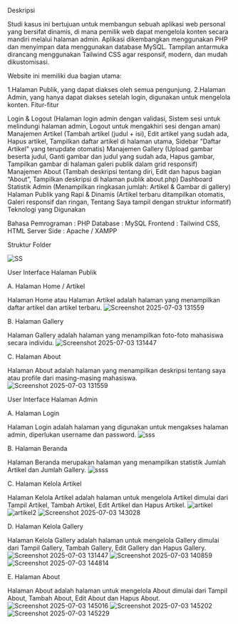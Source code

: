 Deskripsi

Studi kasus ini bertujuan untuk membangun sebuah aplikasi web personal yang bersifat dinamis, di mana pemilik web dapat mengelola konten secara mandiri melalui halaman admin. Aplikasi dikembangkan menggunakan PHP dan menyimpan data menggunakan database MySQL. Tampilan antarmuka dirancang menggunakan Tailwind CSS agar responsif, modern, dan mudah dikustomisasi.

Website ini memiliki dua bagian utama:

1.Halaman Publik, yang dapat diakses oleh semua pengunjung. 2.Halaman Admin, yang hanya dapat diakses setelah login, digunakan untuk mengelola konten. Fitur-fitur

Login & Logout (Halaman login admin dengan validasi, Sistem sesi untuk melindungi halaman admin, Logout untuk mengakhiri sesi dengan aman) Manajemen Artikel (Tambah artikel (judul + isi), Edit artikel yang sudah ada, Hapus artikel, Tampilkan daftar artikel di halaman utama, Sidebar "Daftar Artikel" yang terupdate otomatis) Manajemen Gallery (Upload gambar beserta judul, Ganti gambar dan judul yang sudah ada, Hapus gambar, Tampilkan gambar di halaman galeri publik dalam grid responsif) Manajemen About (Tambah deskripsi tentang diri, Edit dan hapus bagian “About”, Tampilkan deskripsi di halaman publik about.php) Dashboard Statistik Admin (Menampilkan ringkasan jumlah: Artikel & Gambar di gallery) Halaman Publik yang Rapi & Dinamis (Artikel terbaru ditampilkan otomatis, Galeri responsif dan ringan, Tentang Saya tampil dengan struktur informatif) Teknologi yang Digunakan

Bahasa Pemrograman : PHP Database : MySQL Frontend : Tailwind CSS, HTML Server Side : Apache / XAMPP

Struktur Folder

![SS](https://github.com/user-attachments/assets/d2b91d2a-43bc-4db2-b8b8-1a3e6d2117b9)

User Interface Halaman Publik

A. Halaman Home / Artikel

Halaman Home atau Halaman Artikel adalah halaman yang menampilkan daftar artikel dan artikel terbaru.
![Screenshot 2025-07-03 131559](https://github.com/user-attachments/assets/6658a52e-7a9b-40ec-a700-bc22d84b4709)

B. Halaman Gallery

Halaman Gallery adalah halaman yang menampilkan foto-foto mahasiswa secara individu.
![Screenshot 2025-07-03 131447](https://github.com/user-attachments/assets/388ee35e-c6ad-4c58-ba34-54095986a5cc)

C. Halaman About

Halaman About adalah halaman yang menampilkan deskripsi tentang saya atau profile dari masing-masing mahasiswa.
![Screenshot 2025-07-03 131559](https://github.com/user-attachments/assets/4b81b291-fd0a-4eae-8045-7349982a68b0)

User Interface Halaman Admin

A. Halaman Login

Halaman Login adalah halaman yang digunakan untuk mengakses halaman admin, diperlukan username dan password.
![sss](https://github.com/user-attachments/assets/6114e2c7-ff54-4322-a3ca-e1c5ea2abf6c)

B. Halaman Beranda

Halaman Beranda merupakan halaman yang menampilkan statistik Jumlah Artikel dan Jumlah Gallery.
![ssss](https://github.com/user-attachments/assets/ee0b9ed6-389f-42c1-a735-a3f605e24adb)

C. Halaman Kelola Artikel

Halaman Kelola Artikel adalah halaman untuk mengelola Artikel dimulai dari Tampil Artikel, Tambah Artikel, Edit Artikel dan Hapus Artikel. 
![artikel](https://github.com/user-attachments/assets/3e6c3fbe-b823-4a63-b91a-fe43f31edd20)
![artikel2](https://github.com/user-attachments/assets/c7c2da99-5581-4aa9-9ef9-e7088771b81e)
![Screenshot 2025-07-03 143028](https://github.com/user-attachments/assets/aeceefda-ffaf-4544-bc44-06d359509a4f)

D. Halaman Kelola Gallery

Halaman Kelola Gallery adalah halaman untuk mengelola Gallery dimulai dari Tampil Gallery, Tambah Gallery, Edit Gallery dan Hapus Gallery.
![Screenshot 2025-07-03 131447](https://github.com/user-attachments/assets/5ef4b2e3-1d6d-4f0f-8f43-cc6cbf44987a)
![Screenshot 2025-07-03 140859](https://github.com/user-attachments/assets/5250adcd-11af-4a3c-8791-eac1b5d58fa9)
![Screenshot 2025-07-03 144814](https://github.com/user-attachments/assets/1c705e2c-b2be-4a23-9229-690ca2f166fd)

E. Halaman About

Halaman About adalah halaman untuk mengelola About dimulai dari Tampil About, Tambah About, Edit About dan Hapus About.
![Screenshot 2025-07-03 145016](https://github.com/user-attachments/assets/1b012451-73b4-46fd-897f-10b9a36255cf)
![Screenshot 2025-07-03 145202](https://github.com/user-attachments/assets/73025b3a-86ad-4a41-ae5c-f036454c2a93)
![Screenshot 2025-07-03 145229](https://github.com/user-attachments/assets/13495fba-fd67-454a-aa1f-69c769c75341)

